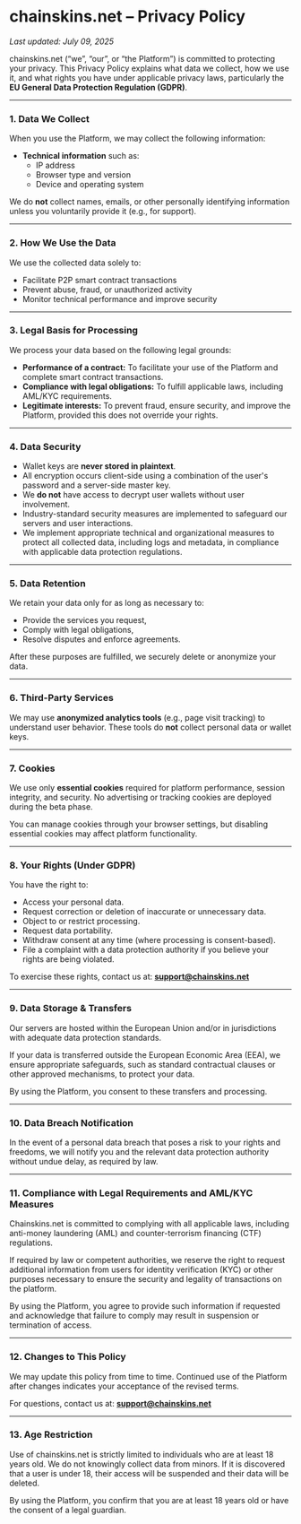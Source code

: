 
# chainskins.net – Privacy Policy

_Last updated: July 09, 2025_

chainskins.net (“we”, “our”, or “the Platform”) is committed to protecting your privacy. This Privacy Policy explains what data we collect, how we use it, and what rights you have under applicable privacy laws, particularly the **EU General Data Protection Regulation (GDPR)**.

---

### 1. Data We Collect

When you use the Platform, we may collect the following information:

- **Technical information** such as:
  - IP address
  - Browser type and version
  - Device and operating system

We do **not** collect names, emails, or other personally identifying information unless you voluntarily provide it (e.g., for support).

---

### 2. How We Use the Data

We use the collected data solely to:

- Facilitate P2P smart contract transactions
- Prevent abuse, fraud, or unauthorized activity
- Monitor technical performance and improve security

---

### 3. Legal Basis for Processing

We process your data based on the following legal grounds:

- **Performance of a contract:** To facilitate your use of the Platform and complete smart contract transactions.
- **Compliance with legal obligations:** To fulfill applicable laws, including AML/KYC requirements.
- **Legitimate interests:** To prevent fraud, ensure security, and improve the Platform, provided this does not override your rights.

---

### 4. Data Security

- Wallet keys are **never stored in plaintext**.
- All encryption occurs client-side using a combination of the user's password and a server-side master key.
- We **do not** have access to decrypt user wallets without user involvement.
- Industry-standard security measures are implemented to safeguard our servers and user interactions.
- We implement appropriate technical and organizational measures to protect all collected data, including logs and metadata, in compliance with applicable data protection regulations.

---

### 5. Data Retention

We retain your data only for as long as necessary to:

- Provide the services you request,
- Comply with legal obligations,
- Resolve disputes and enforce agreements.

After these purposes are fulfilled, we securely delete or anonymize your data.

---

### 6. Third-Party Services

We may use **anonymized analytics tools** (e.g., page visit tracking) to understand user behavior. These tools do **not** collect personal data or wallet keys.

---

### 7. Cookies

We use only **essential cookies** required for platform performance, session integrity, and security. No advertising or tracking cookies are deployed during the beta phase.

You can manage cookies through your browser settings, but disabling essential cookies may affect platform functionality.

---

### 8. Your Rights (Under GDPR)

You have the right to:

- Access your personal data.
- Request correction or deletion of inaccurate or unnecessary data.
- Object to or restrict processing.
- Request data portability.
- Withdraw consent at any time (where processing is consent-based).
- File a complaint with a data protection authority if you believe your rights are being violated.

To exercise these rights, contact us at: **[support@chainskins.net](mailto:support@chainskins.net)**

---

### 9. Data Storage & Transfers

Our servers are hosted within the European Union and/or in jurisdictions with adequate data protection standards.

If your data is transferred outside the European Economic Area (EEA), we ensure appropriate safeguards, such as standard contractual clauses or other approved mechanisms, to protect your data.

By using the Platform, you consent to these transfers and processing.

---

### 10. Data Breach Notification

In the event of a personal data breach that poses a risk to your rights and freedoms, we will notify you and the relevant data protection authority without undue delay, as required by law.

---

### 11. Compliance with Legal Requirements and AML/KYC Measures

Chainskins.net is committed to complying with all applicable laws, including anti-money laundering (AML) and counter-terrorism financing (CTF) regulations.

If required by law or competent authorities, we reserve the right to request additional information from users for identity verification (KYC) or other purposes necessary to ensure the security and legality of transactions on the platform.

By using the Platform, you agree to provide such information if requested and acknowledge that failure to comply may result in suspension or termination of access.

---

### 12. Changes to This Policy

We may update this policy from time to time. Continued use of the Platform after changes indicates your acceptance of the revised terms.

For questions, contact us at: **[support@chainskins.net](mailto:support@chainskins.net)**

---

### 13. Age Restriction

Use of chainskins.net is strictly limited to individuals who are at least 18 years old. We do not knowingly collect data from minors. If it is discovered that a user is under 18, their access will be suspended and their data will be deleted.

By using the Platform, you confirm that you are at least 18 years old or have the consent of a legal guardian.

